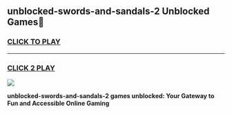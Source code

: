 
## unblocked-swords-and-sandals-2 Unblocked Games👋
<h3>
<a href="https://news.freeplayer.one?title=unblocked-swords-and-sandals-2&ref=16F">CLICK TO PLAY</a></h3>
<hr>

<h3>
<a href="https://news.freeplayer.one?title=unblocked-swords-and-sandals-2&ref=16F">CLICK 2 PLAY</a>
  
</h3>

<a href="https://news.freeplayer.one?title=unblocked-swords-and-sandals-2&ref=16F/"><img src="https://clearcache.store/games.png"></a>


**unblocked-swords-and-sandals-2 games unblocked: Your Gateway to Fun and Accessible Online Gaming**
